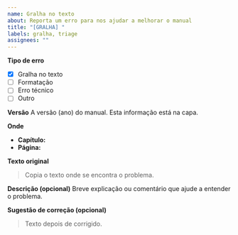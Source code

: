 ```yaml
---
name: Gralha no texto
about: Reporta um erro para nos ajudar a melhorar o manual
title: "[GRALHA] "
labels: gralha, triage
assignees: ""
---
```


**Tipo de erro**

- [x] Gralha no texto
- [ ] Formatação
- [ ] Erro técnico
- [ ] Outro

**Versão**
A versão (ano) do manual. Esta informação está na capa.

**Onde**

- **Capítulo:**
- **Página:**

**Texto original**

> Copia o texto onde se encontra o problema.

**Descrição (opcional)**
Breve explicação ou comentário que ajude a entender o problema.

**Sugestão de correção (opcional)**

> Texto depois de corrigido.

